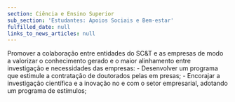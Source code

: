 ```yaml
---
section: Ciência e Ensino Superior
sub_section: 'Estudantes: Apoios Sociais e Bem-estar'
fulfilled_date: null
links_to_news_articles: null
---
```


Promover a colaboração entre entidades do SC&T e as empresas de modo a valorizar o conhecimento gerado e o maior alinhamento entre investigação e necessidades das empresas: - Desenvolver um programa que estimule a contratação de doutorados pelas em presas; - Encorajar a investigação científica e a inovação no e com o setor empresarial, adotando um programa de estímulos;